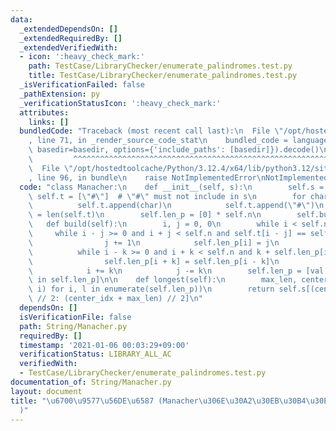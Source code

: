 ```yaml
---
data:
  _extendedDependsOn: []
  _extendedRequiredBy: []
  _extendedVerifiedWith:
  - icon: ':heavy_check_mark:'
    path: TestCase/LibraryChecker/enumerate_palindromes.test.py
    title: TestCase/LibraryChecker/enumerate_palindromes.test.py
  _isVerificationFailed: false
  _pathExtension: py
  _verificationStatusIcon: ':heavy_check_mark:'
  attributes:
    links: []
  bundledCode: "Traceback (most recent call last):\n  File \"/opt/hostedtoolcache/Python/3.12.4/x64/lib/python3.12/site-packages/onlinejudge_verify/documentation/build.py\"\
    , line 71, in _render_source_code_stat\n    bundled_code = language.bundle(stat.path,\
    \ basedir=basedir, options={'include_paths': [basedir]}).decode()\n          \
    \         ^^^^^^^^^^^^^^^^^^^^^^^^^^^^^^^^^^^^^^^^^^^^^^^^^^^^^^^^^^^^^^^^^^^^^^^^^^^^^^^^^\n\
    \  File \"/opt/hostedtoolcache/Python/3.12.4/x64/lib/python3.12/site-packages/onlinejudge_verify/languages/python.py\"\
    , line 96, in bundle\n    raise NotImplementedError\nNotImplementedError\n"
  code: "class Manacher:\n    def __init__(self, s):\n        self.s = s\n       \
    \ self.t = [\"#\"]  # \"#\" must not include in s\n        for char in s:\n  \
    \          self.t.append(char)\n            self.t.append(\"#\")\n        self.n\
    \ = len(self.t)\n        self.len_p = [0] * self.n\n        self.build()\n\n \
    \   def build(self):\n        i, j = 0, 0\n        while i < self.n:\n       \
    \     while i - j >= 0 and i + j < self.n and self.t[i - j] == self.t[i + j]:\n\
    \                j += 1\n            self.len_p[i] = j\n            k = 1\n  \
    \          while i - k >= 0 and i + k < self.n and k + self.len_p[i - k] < j:\n\
    \                self.len_p[i + k] = self.len_p[i - k]\n                k += 1\n\
    \            i += k\n            j -= k\n        self.len_p = [val - 1 for val\
    \ in self.len_p]\n\n    def longest(self):\n        max_len, center_idx = max((l,\
    \ i) for i, l in enumerate(self.len_p))\n        return self.s[(center_idx - max_len)\
    \ // 2: (center_idx + max_len) // 2]\n"
  dependsOn: []
  isVerificationFile: false
  path: String/Manacher.py
  requiredBy: []
  timestamp: '2021-01-06 00:03:29+09:00'
  verificationStatus: LIBRARY_ALL_AC
  verifiedWith:
  - TestCase/LibraryChecker/enumerate_palindromes.test.py
documentation_of: String/Manacher.py
layout: document
title: "\u6700\u9577\u56DE\u6587 (Manacher\u306E\u30A2\u30EB\u30B4\u30EA\u30BA\u30E0\
  )"
---
```


